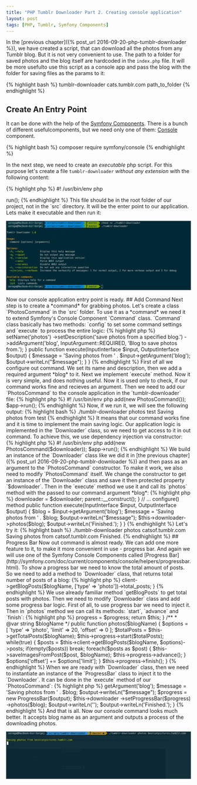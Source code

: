 ```yaml
---
title: "PHP Tumblr Downloader Part 2. Creating console application"
layout: post
tags: [PHP, Tumblr, Symfony Components]
---
```


In the [previous chapter]({% post_url 2016-09-20-php-tumblr-downloader %}), we have created a script, that can download all the photos from any Tumblr blog. But it is not very convenient to use. 
The path to a folder for saved photos and the blog itself are hardcoded in the `index.php` file. It will be more usefulto use this script as 
a console app and pass the blog with the folder for saving files as the params to it:

{% highlight bash %}
tumblr-downloader cats.tumblr.com path_to_folder
{% endhighlight %}

## Create An Entry Point
It can be done with the help of the [Symfony Components](http://symfony.com/components). There is a bunch of different usefulcomponents, but 
we need only one of them: [Console](http://symfony.com/components/Console) component.

{% highlight bash %}
composer require symfony/console
{% endhighlight %}

In the next step, we need to create an *executable* php script. For this purpose let's create a file `tumblr-downloader` *without any extension* with the following content:

{% highlight php %}
#! /usr/bin/env php

<?php

require 'vendor/autoload.php';

use Symfony\Component\Console\Application;

$app = new Application('Tumblr Downloader', '1.0'); 
$app->run();
{% endhighlight %}

This file should be in the root folder of our project, not in the `src` directory. It will be the enter point to our application. Lets make it executable and then run it:

<p class="text-center image">
    <img src="/assets/images/posts/php-tumblr-downloader-p2/app-first-run.jpg" alt="cgn-edit" class="">
</p>

Now our console application entry point is ready.

## Add Command

Next step is to create a *command* for grabbing photos. Let's create a class `PhotosCommand` in the `src` folder. To use it as a *command*
we need it to extend Symfony's Console Component `Command` class. `Command` class basically has two methods: `config` to set some 
command settings and `execute` to process the entire logic:

{% highlight php %}
<?php

namespace TumblrDownloader;

use Symfony\Component\Console\Command\Command;
use Symfony\Component\Console\Input\InputArgument;
use Symfony\Component\Console\Input\InputInterface;
use Symfony\Component\Console\Output\OutputInterface;

class PhotosCommand extends Command
{
    public function configure()
    {
        $this->setName('photos')
            ->setDescription('save photos from a specified blog.')
            ->addArgument('blog', InputArgument::REQUIRED, 'Blog to save photos from.');
    }    

    public function execute(InputInterface $input, OutputInterface $output)
    {
        $message = 'Saving photos from ' . $input->getArgument('blog');
        $output->writeLn("<info>$message</info>");
    }
}
{% endhighlight %}

First of all we configure out command. We set its name and description, then we add a required argument *blog* to it.
Next we implement `execute` method. Now it is very simple, and does nothing useful. Now it is used only to check, if
our command works fine and recieves an argument. 

Then we need to add our `PhotosCommand` to the console application in the `tumblr-downloader` file:

{% highlight php %}
#! /usr/bin/env php

<?php
require 'vendor/autoload.php';

use Symfony\Component\Console\Application;
use TumblrDownloader\PhotosCommand;

$app = new Application('Tumblr Downloader', '1.0') ;
$app->add(new PhotosCommand());
$app->run();
{% endhighlight %}

Now, if we run it, we will see the following output:

{% highlight bash %}
./tumblr-downloader photos test
Saving photos from test
{% endhighlight %}

It means that our command works fine and it is time to implement the main saving logic. Our application logic is implemented in the 
`Downloader` class, so we need to get access to it in out command. To achieve this, we use dependency injection via constructor:

{% highlight php %}
#! /usr/bin/env php

<?php
require 'vendor/autoload.php';

use Tumblr\API\Client;
use TumblrDownloader\Downloader;
use TumblrDownloader\PhotosCommand;
use Symfony\Component\Console\Application;

$client = new Client(
    'YourConsumerKey', 
    'YourConsumerSecret', 
    'YourToken', 
    'YourSecret'
);

$downloader = new Downloader($client);

$app = new Application('Tumblr Downloader', '1.0') ;
$app->add(new PhotosCommand($downloader));
$app->run();
{% endhighlight %}

We build an instance of the `Downloader` class like we did it in [the previous chapter]({% post_url 2016-09-20-php-tumblr-downloader %}) and then pass as an argument to the 
`PhotosCommand` constructor. To make it work, we also need to modify `PhotosCommand` itself. We change the constructor
to get an instance of the `Downloader` class and save it then protected property `$downloader`. Then in the `execute` method
we use it and call its `photos` method with the passed to our command argument *blog*:

{% highlight php %}
<?php

namespace TumblrDownloader;

use TumblrDownloader\Downloader;
use Symfony\Component\Console\Command\Command;
use Symfony\Component\Console\Input\InputArgument;
use Symfony\Component\Console\Input\InputInterface;
use Symfony\Component\Console\Output\OutputInterface;

class PhotosCommand extends Command
{
    /**
     * Downloader
     */
    protected $downloader;

    public function __construct(Downloader $downloader)
    {
        $this->downloader = $downloader;

        parent::__construct();
    }

    // ... configure() method

    public function execute(InputInterface $input, OutputInterface $output)
    {
        $blog = $input->getArgument('blog');

        $message = 'Saving photos from ' . $blog;
        $output->writeLn("<info>$message</info>");

        $this->downloader->photos($blog);

        $output->writeLn('Finished.');
    }
}
{% endhighlight %}

Let's try it:

{% highlight bash %}
./tumblr-downloader photos catsof.tumblr.com
Saving photos from catsof.tumblr.com
Finished.
{% endhighlight %}

## Progress Bar

Now out command is almost ready. We can add one more feature to it, to make it more convenient in use - progress bar. And again we will
use one of the Symfony Console Components called [Progress Bar](http://symfony.com/doc/current/components/console/helpers/progressbar.html).
To show a progress bar we need to know the total amount of posts. So we need to add a method to `Downloader` class, that returns total number of
posts of a blog:

{% highlight php %}
<?php

// src/Downloader.php

/**
 * @param string $blogName
 * @return integer
 */
protected function getTotalPosts($blogName)
{
    return $this->client->getBlogPosts($blogName, ['type' => 'photo'])->total_posts;
}

{% endhighlight %}

We use already familiar method `getBlogPosts` to get total posts with photos. Then we need to modify `Downloader` class and add some
progress bar logic. First of all, to use progress bar we need to inject it. Then in `photos` method we can call its methods: `start`, 
`advance` and `finish`:

{% highlight php %}
<?php

namespace seregazhuk\TumblrDownloader;

use stdClass;
use Tumblr\API\Client;
use Symfony\Component\Console\Helper\ProgressBar;

class Downloader 
{   
    // ...

    /**
     * @var ProgressBar 
     */
    protected $progress;

    /**
     * @param ProgressBar $progress
     */
    public function setProgressBar(ProgressBar $progress) 
    {
        $this->progress = $progress;

        return $this;
    }

    /**
     * @var string $blogName
     */
    public function photos($blogName)
    {
        $options = [
            'type' => 'photo',
            'limit' => 20,
            'offset' => 0
        ];

        $totalPosts = $this->getTotalPosts($blogName);
        $this->progress->start($totalPosts);

        while(true) {
            $posts = $this->client->getBlogPosts($blogName, $options)->posts;
            if(empty($posts)) break;

            foreach($posts as $post) {
                $this->saveImagesFromPost($post, $blogName);
                $this->progress->advance();
            }

            $options['offset'] += $options['limit'];
        }

        $this->progress->finish();
    }

{% endhighlight %}

When we are ready with `Downloader` class, then we need to instantiate an instance of the `ProgressBar` class to inject it to the `Downloader`. 
It can be done in the `execute` method of our `PhotosCommand`:

{% highlight php %}
<?php

namespace seregazhuk\TumblrDownloader;

use seregazhuk\TumblrDownloader\Downloader;
use Symfony\Component\Console\Command\Command;
use Symfony\Component\Console\Helper\ProgressBar;
use Symfony\Component\Console\Input\InputArgument;
use Symfony\Component\Console\Input\InputInterface;
use Symfony\Component\Console\Output\OutputInterface;

class PhotosCommand extends Command
{
    // ...
    public function execute(InputInterface $input, OutputInterface $output)
    {
        $blog = $input->getArgument('blog');
        
        $message = 'Saving photos from ' . $blog;
        $output->writeLn("<info>$message</info>");

        $progress = new ProgressBar($output);

        $this->downloader
            ->setProgressBar($progress)
            ->photos($blog);

        $output->writeLn('');
        $output->writeLn('Finished.');
    }
{% endhighlight %}

And that is all. Now our console command looks much better. It accepts blog name as an argument and outputs a process of the downloading photos.

<p class="text-center image">
    <img src="/assets/images/posts/php-tumblr-downloader-p2/progress-bar.gif" alt="cgn-edit" class="">
</p>
